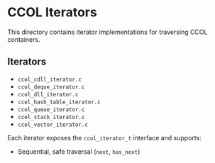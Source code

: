 # CCOL Iterators

This directory contains iterator implementations for traversing CCOL containers.

## Iterators

- `ccol_cdll_iterator.c`
- `ccol_deque_iterator.c`
- `ccol_dll_iterator.c`
- `ccol_hash_table_iterator.c`
- `ccol_queue_iterator.c`
- `ccol_stack_iterator.c`
- `ccol_vector_iterator.c`

Each iterator exposes the `ccol_iterator_t` interface and supports:

- Sequential, safe traversal (`next`, `has_next`)